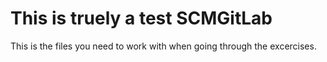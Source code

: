 This is truely a test
 SCMGitLab
=========
This is the files you need to work with when going through the excercises.
